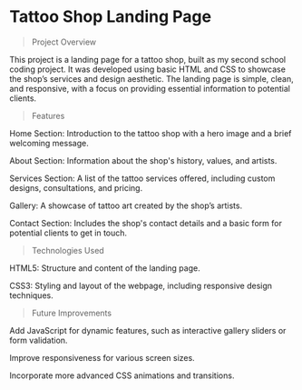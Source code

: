# Tattoo Shop Landing Page
> Project Overview

This project is a landing page for a tattoo shop, built as my second school coding project. It was developed using basic HTML and CSS to showcase the shop’s services and design aesthetic. The landing page is simple, clean, and responsive, with a focus on providing essential information to potential clients.

> Features

Home Section: Introduction to the tattoo shop with a hero image and a brief welcoming message.

About Section: Information about the shop's history, values, and artists.

Services Section: A list of the tattoo services offered, including custom designs, consultations, and pricing.

Gallery: A showcase of tattoo art created by the shop’s artists.

Contact Section: Includes the shop's contact details and a basic form for potential clients to get in touch.

> Technologies Used

HTML5: Structure and content of the landing page.

CSS3: Styling and layout of the webpage, including responsive design techniques.

> Future Improvements

Add JavaScript for dynamic features, such as interactive gallery sliders or form validation.

Improve responsiveness for various screen sizes.

Incorporate more advanced CSS animations and transitions.
